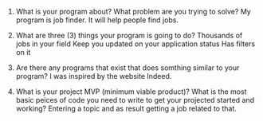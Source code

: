  1. What is your program about? What problem are you trying to solve? 
My program is job finder. It will help people find jobs.

2. What are three (3) things your program is going to do?
Thousands of jobs in your field
Keep you updated on your application status 
Has filters on it 
3. Are there any programs that exist that does somthing similar to your program?
I was inspired by the website Indeed. 

4. What is your project MVP (minimum viable product)? What is the most basic peices of code you need to write to get your projected started and working?
Entering a topic and as result getting a job related to that.